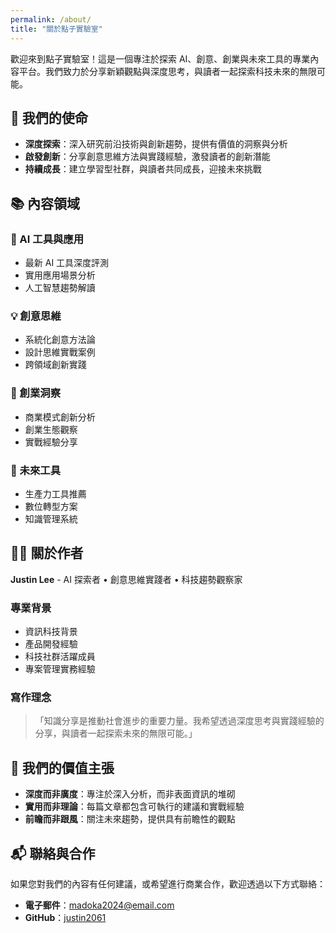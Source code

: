 ```yaml
---
permalink: /about/
title: "關於點子實驗室"
---
```


歡迎來到點子實驗室！這是一個專注於探索 AI、創意、創業與未來工具的專業內容平台。我們致力於分享新穎觀點與深度思考，與讀者一起探索科技未來的無限可能。

## 🎯 我們的使命

- **深度探索**：深入研究前沿技術與創新趨勢，提供有價值的洞察與分析
- **啟發創新**：分享創意思維方法與實踐經驗，激發讀者的創新潛能  
- **持續成長**：建立學習型社群，與讀者共同成長，迎接未來挑戰

## 📚 內容領域

### 🤖 AI 工具與應用
- 最新 AI 工具深度評測
- 實用應用場景分析
- 人工智慧趨勢解讀

### 💡 創意思維
- 系統化創意方法論
- 設計思維實戰案例
- 跨領域創新實踐

### 🚀 創業洞察
- 商業模式創新分析
- 創業生態觀察
- 實戰經驗分享

### 🔧 未來工具
- 生產力工具推薦
- 數位轉型方案
- 知識管理系統

## 👨‍💻 關於作者

**Justin Lee** - AI 探索者 • 創意思維實踐者 • 科技趨勢觀察家

### 專業背景
- 資訊科技背景
- 產品開發經驗  
- 科技社群活躍成員
- 專案管理實務經驗

### 寫作理念
> 「知識分享是推動社會進步的重要力量。我希望透過深度思考與實踐經驗的分享，與讀者一起探索未來的無限可能。」

## 🎯 我們的價值主張

- **深度而非廣度**：專注於深入分析，而非表面資訊的堆砌
- **實用而非理論**：每篇文章都包含可執行的建議和實戰經驗
- **前瞻而非跟風**：關注未來趨勢，提供具有前瞻性的觀點

## 📬 聯絡與合作

如果您對我們的內容有任何建議，或希望進行商業合作，歡迎透過以下方式聯絡：

- **電子郵件**：[madoka2024@email.com](mailto:madoka2024@email.com)
- **GitHub**：[justin2061](https://github.com/justin2061) 